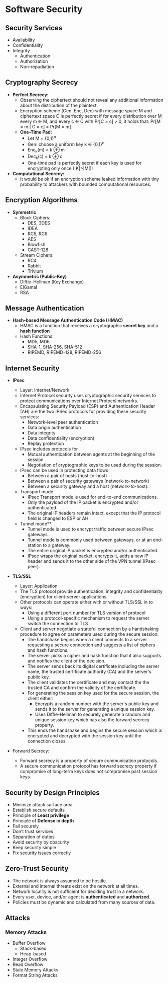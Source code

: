 # Software Security

## Security Services

  - Availability
  - Confidentiality
  - Integrity
    - Authentication
    - Authorization
    - Non-repudiation


## Cryptography Secrecy

  - **Perfect Secrecy:**
    - Observing the ciphertext should not reveal any additional information about the distribution of the plaintext.
    - Encryption scheme (Gen, Enc, Dec) with message space M and ciphertext space C is perfectly secret
      if for every distribution over M every m ∈ M, and every c ∈ C with Pr[C = c] > 0,
      it holds that: Pr[M = m | C = c] = Pr[M = m]
    - **One-Time Pad:**
      - Let M = {0,1}<sup>n</sup>
      - Gen: choose a uniform key k ∈ {0,1}<sup>n</sup>
      - Enc<sub>k</sub>(m) = k ⊕ m
      - Dec<sub>k</sub>(c) = k ⊕ c
      - One-time pad is perfectly secret if each key is used for encrypting only once (|K|>|M|)!
  - **Computational Secrecy:**
    - It would be ok if an encryption scheme leaked information with tiny probability to attackers with bounded computational resources.


## Encryption Algorithms

  - **Symmetric**
    - Block Ciphers:
      - DES, 3DES
      - IDEA
      - RC5, RC6
      - AES
      - Blowfish
      - CAST-128
    - Stream Ciphers:
      - RC4
      - Rabbit
      - Trivium
  - **Asymmetric (Public-Key)**
    - Diffie–Hellman (Key Exchange)
    - ElGamal
    - RSA


## Message Authentication

  - **Hash-based Message Authentication Code (HMAC)**
    - HMAC is a function that receives a cryptographic **secret key** and a **hash function**
    - Hash Functions:
      - MD5, MD6
      - SHA-1, SHA-256, SHA-512
      - RIPEMD, RIPEMD-128, RIPEMD-256


## Internet Security

  - **IPsec**
    - Layer: Internet/Network
    - Internet Protocol security uses cryptographic security services to protect communications over Internet Protocol networks.
    - Encapsulating Security Payload (ESP) and Authentication Header (AH) are the two IPSec protocols for providing these security services:
      - Network-level peer authentication
      - Data origin authentication
      - Data integrity
      - Data confidentiality (encryption)
      - Replay protection
    - IPsec includes protocols for
      - Mutual authentication between agents at the beginning of the session
      - Negotiation of cryptographic keys to be used during the session.
    - IPsec can be used in protecting data flows
      - Between a pair of hosts (host-to-host)
      - Between a pair of security gateways (network-to-network)
      - Between a security gateway and a host (network-to-host).
    - Transport mode:
      - IPsec Transport mode is used for end-to-end communications.
      - Only the payload of the IP packet is encrypted and/or authenticated.
      - The original IP headers remain intact, except that the IP protocol field is changed to ESP or AH.
    - Tunnel mode**
      - Tunnel mode is used to encrypt traffic between secure IPsec gateways.
      - Tunnel mode is commonly used between gateways, or at an end-station to a gateway.
      - The entire original IP packet is encrypted and/or authenticated.
      - IPsec wraps the original packet, encrypts it, adds a new IP header and sends it to the other side of the VPN tunnel (IPsec peer).

  - **TLS/SSL**
    - Layer: Application
    - The TLS protocol provide authentication, integrity and confidentiality (encryption) for client-server applications.
    - Other protocols can operate either with or without TLS/SSL in to ways:
      - Using a different port number for TLS version of protocol
      - Using a protocol-specific mechanism to request the server switch the connection to TLS
    - Client and server negotiate a stateful connection by a handshaking procedure to agree on parameters used during the secure session.
      - The handshake begins when a client connects to a server requesting a secure connection and suggests a list of ciphers and hash functions.
      - The server picks a cipher and hash function that it also supports and notifies the client of the decision.
      - The server sends back its digital certificate including the server name, the trusted certificate authority (CA) and the server's public key.
      - The client validates the certificate and may contact the the trusted CA and confirm the validity of the certificate.
      - For generating the session key used for the secure session, the client either:
        - Encrypts a random number with the server's public key and sends it to the server for generating a unique session key.
        - Uses Diffie-Hellman to securely generate a random and unique session key which has also the forward secrecy property.
      - This ends the handshake and begins the secure session which is encrypted and decrypted with the session key until the connection closes.

  - Forward Secrecy:
    - Forward secrecy is a property of secure communication protocols.
    - A secure communication protocol has forward secrecy property if compromise of long-term keys does not compromise past session keys.


## Security by Design Principles

  - Minimize attack surface area
  - Establish secure defaults
  - Principle of **Least privilege**
  - Principle of **Defense in depth**
  - Fail securely
  - Don’t trust services
  - Separation of duties
  - Avoid security by obscurity
  - Keep security simple
  - Fix security issues correctly


## Zero-Trust Security

  - The network is always assumed to be hostile.
  - External and internal threats exist on the network at all times.
  - Network locality is not sufficient for deciding trust in a network.
  - Every user, device, and/or agent is **authenticated** and **authorized**.
  - Policies must be dynamic and calculated from many sources of data.


## Attacks

### Memory Attacks

  - Buffer Overflow
    - Stack-based
    - Heap-based
  - Integer Overflow
  - Read Overflow
  - Stale Memory Attacks
  - Format String Attacks


